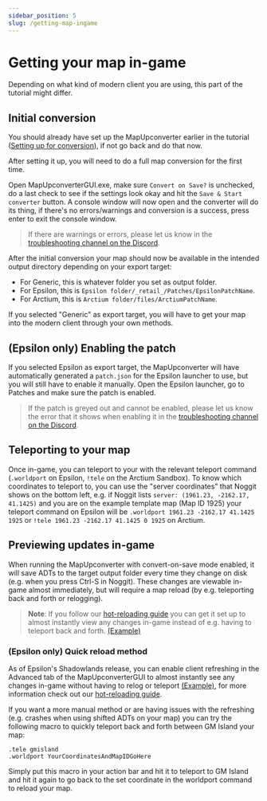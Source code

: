 ```yaml
---
sidebar_position: 5
slug: /getting-map-ingame
---
```


# Getting your map in-game
Depending on what kind of modern client you are using, this part of the tutorial might differ.

## Initial conversion
You should already have set up the MapUpconverter earlier in the tutorial ([Setting up for conversion](/setting-up-template-map#setting-up-for-conversion)), if not go back and do that now.

After setting it up, you will need to do a full map conversion for the first time.  

Open MapUpconverterGUI.exe, make sure `Convert on Save?` is unchecked, do a last check to see if the settings look okay and hit the `Save & Start converter` button. A console window will now open and the converter will do its thing, if there's no errors/warnings and conversion is a success, press enter to exit the console window. 

> If there are warnings or errors, please let us know in the [troubleshooting channel on the Discord](https://discord.gg/q4tRTwwDEQ).

After the initial conversion your map should now be available in the intended output directory depending on your export target:
- For Generic, this is whatever folder you set as output folder. 
- For Epsilon, this is `Epsilon folder/_retail_/Patches/EpsilonPatchName`.
- For Arctium, this is `Arctium folder/files/ArctiumPatchName`.

If you selected "Generic" as export target, you will have to get your map into the modern client through your own methods. 

## (Epsilon only) Enabling the patch
If you selected Epsilon as export target, the MapUpconverter will have automatically generated a `patch.json` for the Epsilon launcher to use, but you will still have to enable it manually. Open the Epsilon launcher, go to Patches and make sure the patch is enabled. 

> If the patch is greyed out and cannot be enabled, please let us know the error that it shows when enabling it in the [troubleshooting channel on the Discord](https://discord.gg/q4tRTwwDEQ).

## Teleporting to your map
Once in-game, you can teleport to your with the relevant teleport command (`.worldport` on Epsilon, `!tele` on the Arctium Sandbox). 
To know which coordinates to teleport to, you can use the "server coordinates" that Noggit shows on the bottom left, e.g. if Noggit lists `server: (1961.23, -2162.17, 41.1425)` and you are on the example template map (Map ID 1925) your teleport command on Epsilon will be `.worldport 1961.23 -2162.17 41.1425 1925` or `!tele 1961.23 -2162.17 41.1425 0 1925` on Arctium.

## Previewing updates in-game
When running the MapUpconverter with convert-on-save mode enabled, it will save ADTs to the target output folder every time they change on disk (e.g. when you press Ctrl-S in Noggit). These changes are viewable in-game almost immediately, but will require a map reload (by e.g. teleporting back and forth or relogging).  

> **Note**: If you follow our [hot-reloading guide](/hot-reloading) you can get it set up to almost instantly view any changes in-game instead of e.g. having to teleport back and forth. [(Example)](https://marlam.in/u/Wow_YbGssG0xpd.mp4)

### (Epsilon only) Quick reload method
As of Epsilon's Shadowlands release, you can enable client refreshing in the Advanced tab of the MapUpconverterGUI to almost instantly see any changes in-game without having to relog or teleport [(Example)](https://marlam.in/u/Wow_YbGssG0xpd.mp4), for more information check out our [hot-reloading guide](/hot-reloading). 

If you want a more manual method or are having issues with the refreshing (e.g. crashes when using shifted ADTs on your map) you can try the following macro to quickly teleport back and forth between GM Island your map:
```
.tele gmisland  
.worldport YourCoordinatesAndMapIDGoHere
```
Simply put this macro in your action bar and hit it to teleport to GM Island and hit it again to go back to the set coordinate in the worldport command to reload your map.
